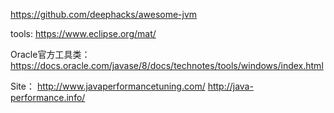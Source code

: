 https://github.com/deephacks/awesome-jvm

tools: https://www.eclipse.org/mat/

Oracle官方工具类：https://docs.oracle.com/javase/8/docs/technotes/tools/windows/index.html

Site：
http://www.javaperformancetuning.com/
http://java-performance.info/

